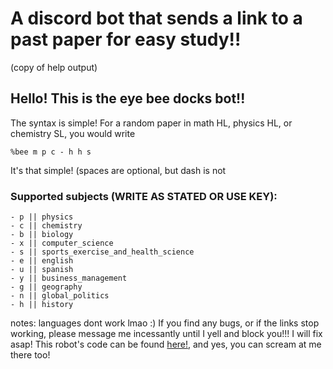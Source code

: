 # A discord bot that sends a link to a past paper for easy study!!
(copy of help output)

## Hello! This is the eye bee docks bot!!
The syntax is simple!
For a random paper in math HL, physics HL, or chemistry SL, you would write

```%bee m p c - h h s```

It's that simple! (spaces are optional, but dash is not

### Supported subjects (WRITE AS STATED OR USE KEY):
```- m || math
- p || physics
- c || chemistry
- b || biology
- x || computer_science
- s || sports_exercise_and_health_science
- e || english
- u || spanish
- y || business_management
- g || geography
- n || global_politics
- h || history
```
notes: languages dont work lmao :)
If you find any bugs, or if the links stop working, please message me incessantly until I yell and block you!!! I will fix asap!
This robot's code can be found [here!](https://github.com/Milkalotl/ib_study_bot), and yes, you can scream at me there too!

